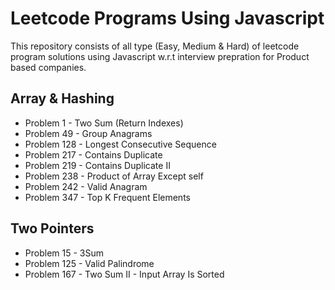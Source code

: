 # Leetcode Programs Using Javascript

This repository consists of all type (Easy, Medium & Hard) of leetcode program solutions using Javascript w.r.t interview prepration for Product based companies.

## Array & Hashing
- Problem 1 - Two Sum (Return Indexes)
- Problem 49 - Group Anagrams
- Problem 128 - Longest Consecutive Sequence
- Problem 217 - Contains Duplicate
- Problem 219 - Contains Duplicate II
- Problem 238 - Product of Array Except self
- Problem 242 - Valid Anagram
- Problem 347 - Top K Frequent Elements

## Two Pointers
- Problem 15 - 3Sum
- Problem 125 - Valid Palindrome
- Problem 167 - Two Sum II - Input Array Is Sorted

